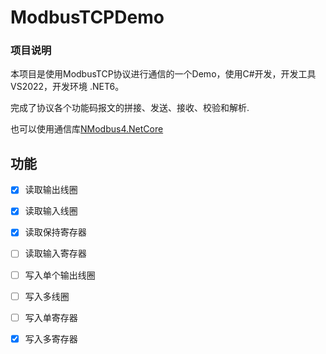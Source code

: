 # ModbusTCPDemo

### 项目说明
本项目是使用ModbusTCP协议进行通信的一个Demo，使用C#开发，开发工具VS2022，开发环境 .NET6。

完成了协议各个功能码报文的拼接、发送、接收、校验和解析. 

也可以使用通信库[NModbus4.NetCore](https://github.com/HakamFostok/NModbus4.NetCore)

## 功能

- [x] 读取输出线圈
- [x] 读取输入线圈
- [x] 读取保持寄存器
- [ ] 读取输入寄存器
- [ ] 写入单个输出线圈
- [ ] 写入多线圈
- [ ] 写入单寄存器
- [x] 写入多寄存器

